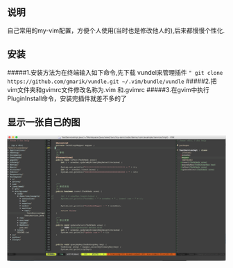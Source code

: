 ## 说明  
自己常用的my-vim配置，方便个人使用(当时也是修改他人的),后来都慢慢个性化.

## 安装
#####1.安装方法为在终端输入如下命令,先下载 vundel来管理插件 
`" git clone https://github.com/gmarik/vundle.git ~/.vim/bundle/vundle`
#####2.把vim文件夹和gvimrc文件修改名称为.vim 和.gvimrc
#####3.在gvim中执行PluginInstall命令，安装完插件就差不多的了

## 显示一张自己的图
 ![image](https://github.com/switchII/my-vim/blob/master/vim-screenshot.png)

